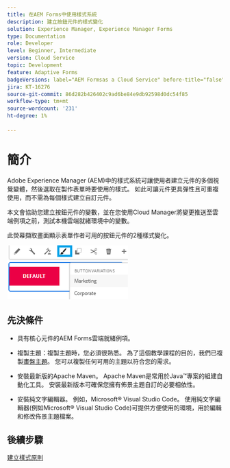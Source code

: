 ```yaml
---
title: 在AEM Forms中使用樣式系統
description: 建立按鈕元件的樣式變化
solution: Experience Manager, Experience Manager Forms
type: Documentation
role: Developer
level: Beginner, Intermediate
version: Cloud Service
topic: Development
feature: Adaptive Forms
badgeVersions: label="AEM Formsas a Cloud Service" before-title="false"
jira: KT-16276
source-git-commit: 86d282b426402c9ad6be84e9db92598d0dc54f85
workflow-type: tm+mt
source-wordcount: '231'
ht-degree: 1%

---
```


# 簡介

Adobe Experience Manager (AEM)中的樣式系統可讓使用者建立元件的多個視覺變體，然後選取在製作表單時要使用的樣式。 如此可讓元件更具彈性且可重複使用，而不需為每個樣式建立自訂元件。

本文會協助您建立按鈕元件的變數，並在您使用Cloud Manager將變更推送至雲端例項之前，測試本機雲端就緒環境中的變數。

此熒幕擷取畫面顯示表單作者可用的按鈕元件的2種樣式變化。


![按鈕變化](assets/button-variations.png)

## 先決條件

* 具有核心元件的AEM Forms雲端就緒例項。
* 複製主題：複製主題時，您必須很熟悉。 為了這個教學課程的目的，我們已複製[畫盤主題](https://github.com/adobe/aem-forms-theme-easel)。 您可以複製任何可用的主題以符合您的需求。

* 安裝最新版的Apache Maven。 Apache Maven是常用於Java™專案的組建自動化工具。 安裝最新版本可確保您擁有佈景主題自訂的必要相依性。
* 安裝純文字編輯器。 例如，Microsoft® Visual Studio Code。 使用純文字編輯器(例如Microsoft® Visual Studio Code)可提供方便使用的環境，用於編輯和修改佈景主題檔案。



## 後續步驟

[建立樣式原則](./style-policy.md)
